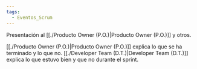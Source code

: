 ```yaml
---
tags:
  - Eventos_Scrum
---
```


Presentación al [[./Producto Owner (P.O.)|Producto Owner (P.O.)]] y otros.

[[./Producto Owner (P.O.)|Producto Owner (P.O.)]] explica lo que se ha terminado y lo que no.
[[./Developer Team (D.T.)|Developer Team (D.T.)]] explica lo que estuvo bien y que no durante el sprint.